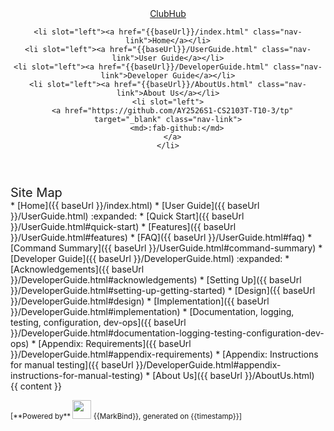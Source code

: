 <head-bottom>
  <link rel="stylesheet" href="{{baseUrl}}/stylesheets/main.css">
</head-bottom>

<header sticky>
  <navbar type="dark">
    <a slot="brand" href="{{baseUrl}}/index.html" title="Home" class="navbar-brand">ClubHub</a>

    <li slot="left"><a href="{{baseUrl}}/index.html" class="nav-link">Home</a></li>
    <li slot="left"><a href="{{baseUrl}}/UserGuide.html" class="nav-link">User Guide</a></li>
    <li slot="left"><a href="{{baseUrl}}/DeveloperGuide.html" class="nav-link">Developer Guide</a></li>
    <li slot="left"><a href="{{baseUrl}}/AboutUs.html" class="nav-link">About Us</a></li>
    <li slot="left">
      <a href="https://github.com/AY2526S1-CS2103T-T10-3/tp" target="_blank" class="nav-link">
        <md>:fab-github:</md>
      </a>
    </li>
  </navbar>
</header>

<div id="flex-body">
  <nav id="site-nav">
    <div class="site-nav-top">
      <div class="fw-bold mb-2" style="font-size: 1.25rem;">Site Map</div>
    </div>
    <div class="nav-component slim-scroll">
      <site-nav>
* [Home]({{ baseUrl }}/index.html)
* [User Guide]({{ baseUrl }}/UserGuide.html) :expanded:
  * [Quick Start]({{ baseUrl }}/UserGuide.html#quick-start)
  * [Features]({{ baseUrl }}/UserGuide.html#features)
  * [FAQ]({{ baseUrl }}/UserGuide.html#faq)
  * [Command Summary]({{ baseUrl }}/UserGuide.html#command-summary)
* [Developer Guide]({{ baseUrl }}/DeveloperGuide.html) :expanded:
  * [Acknowledgements]({{ baseUrl }}/DeveloperGuide.html#acknowledgements)
  * [Setting Up]({{ baseUrl }}/DeveloperGuide.html#setting-up-getting-started)
  * [Design]({{ baseUrl }}/DeveloperGuide.html#design)
  * [Implementation]({{ baseUrl }}/DeveloperGuide.html#implementation)
  * [Documentation, logging, testing, configuration, dev-ops]({{ baseUrl }}/DeveloperGuide.html#documentation-logging-testing-configuration-dev-ops)
  * [Appendix: Requirements]({{ baseUrl }}/DeveloperGuide.html#appendix-requirements)
  * [Appendix: Instructions for manual testing]({{ baseUrl }}/DeveloperGuide.html#appendix-instructions-for-manual-testing)
* [About Us]({{ baseUrl }}/AboutUs.html)
      </site-nav>
    </div>
  </nav>

  <div id="content-wrapper">
    {{ content }}
  </div>

  <nav id="page-nav">
    <div class="nav-component slim-scroll">
      <page-nav />
    </div>
  </nav>

  <scroll-top-button></scroll-top-button>
</div>

<footer>
  <div class="text-center">
    <small>
      [<md>**Powered by**</md> <img src="https://markbind.org/favicon.ico" width="30"> {{MarkBind}}, generated on {{timestamp}}]
    </small>
  </div>
</footer>
